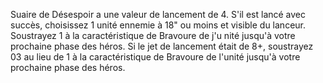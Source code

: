 Suaire de Désespoir a une valeur de lancement de 4. S'il est lancé avec succès, choisissez 1 unité ennemie à 18" ou moins et visible du lanceur. Soustrayez 1 à la caractéristique de Bravoure de j'u nité jusqu'à votre prochaine phase des héros. Si le jet de lancement était de 8+, soustrayez 03 au lieu de 1 à la caractéristique de Bravoure de l'unité jusqu'à votre prochaine phase des héros.
